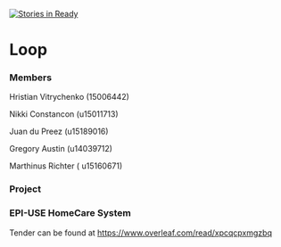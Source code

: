 [![Stories in Ready](https://badge.waffle.io/NikkiConstancon/Loop.png?label=ready&title=Ready)](https://waffle.io/NikkiConstancon/Loop?utm_source=badge)
# Loop


###  Members


Hristian Vitrychenko  (15006442)	
	
Nikki Constancon (u15011713)
	
Juan du Preez (u15189016)
	
Gregory Austin (u14039712)
		
Marthinus Richter  ( u15160671)

### Project

### EPI-USE HomeCare System

Tender can be found at https://www.overleaf.com/read/xpcqcpxmgzbq



